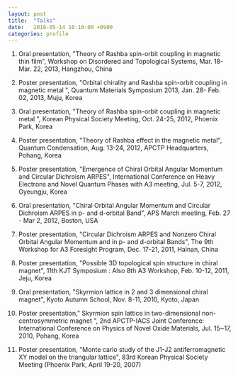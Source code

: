 ```yaml
---
layout: post
title:  "Talks"
date:   2016-05-14 10:10:00 +0900
categories: profile
---
```



1. Oral presentation, "Theory of Rashba spin-orbit coupling in magnetic thin film", Workshop on Disordered and Topological Systems, Mar. 18- Mar. 22, 2013, Hangzhou, China

1. Poster presentation, "Orbital chirality and Rashba spin-orbit coupling in magnetic metal ", Quantum Materials Symposium 2013, Jan. 28- Feb. 02, 2013, Muju, Korea

1. Oral presentation, "Theory of Rashba spin-orbit coupling in magnetic metal ", Korean Physical Society Meeting, Oct. 24-25, 2012, Phoenix Park, Korea

1. Poster presentation, "Theory of Rashba effect in the magnetic metal", Quantum Condensation, Aug. 13-24, 2012, APCTP Headquarters, Pohang, Korea

1. Poster presentation, "Emergence of Chiral Orbital Angular Momentum and Circular Dichroism ARPES", International Conference on Heavy Electrons and Novel Quantum Phases with A3 meeting, Jul. 5-7, 2012, Gyeungju, Korea

1. Oral presentation, "Chiral Orbital Angular Momentum and Circular Dichroism ARPES in p- and d-orbital Band", APS March meeting, Feb. 27 - Mar 2, 2012, Boston, USA

1. Poster presentation, "Circular Dichroism ARPES and Nonzero Chiral Orbital Angular Momentum and in p- and d-orbital Bands", The 9th Workshop for A3 Foresight Program, Dec. 17-21, 2011, Hainan, China

1. Poster presentation, "Possible 3D topological spin structure in chiral magnet", 11th KJT Symposium : Also 8th A3 Workshop, Feb. 10-12, 2011, Jeju, Korea

1. Oral presentation, "Skyrmion lattice in 2 and 3 dimensional chiral magnet", Kyoto Autumn School, Nov. 8-11, 2010, Kyoto, Japan

1. Poster presentation," Skyrmion spin lattice in two-dimensional non-centrosymmetric magnet ", 2nd APCTP-IACS Joint Conference: International Conference on Physics of Novel Oxide Materials, Jul. 15~17, 2010, Pohang, Korea

1. Poster presentation, "Monte carlo study of the J1-J2 antiferromagnetic XY model on the triangular lattice", 83rd Korean Physical Society Meeting (Phoenix Park, April 19-20, 2007) 
